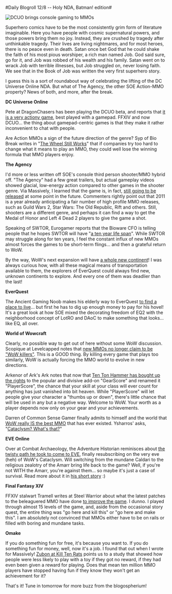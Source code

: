 #Daily Blogroll 12/8 -- Holy NDA, Batman! edition#

![](http://westkarana.com/wp-content/uploads/2010/12/lantern.png "DCUO brings console gaming to MMOs")

Superhero comics have to be the most consistently grim form of literature imaginable. Here you have people with cosmic supernatural powers, and those powers bring them no joy. Instead, they are crushed by tragedy after unthinkable tragedy. Their lives are living nightmares, and for most heroes, there is no peace even in death. Satan once bet God that he could shake the faith of his most pious worshiper, a rich man named Job. God said sure, go for it, and Job was robbed of his wealth and his family. Satan went on to wrack Job with terrible illnesses, but Job struggled on, never losing faith. We see that in the Book of Job was written the very first superhero story.

I guess this is a sort of roundabout way of celebrating the lifting of the DC Universe Online NDA. But what of The Agency, the other SOE Action-MMO property? News of both, and more, after the break.


**DC Universe Online**

Pete at DragonChasers has been playing the DCUO beta, and reports that [it is a very actiony game](http://dragonchasers.com/2010/12/07/dc-universe-online-nda-drops/), best played with a gamepad. FFXIV and now DCUO... the thing about gamepad-centric games is that they make it rather inconvenient to chat with people. 

Are Action MMOs a sign of the future direction of the genre? Syp of Bio Break writes in "[The Wheel Still Works](http://biobreak.wordpress.com/2010/12/07/the-wheel-still-works-gentlemen/)" that if companies try too hard to change what it means to play an MMO, they could well lose the winning formula that MMO players enjoy.

**The Agency**

I'd more or less written off SOE's console third person shooter/MMO hybrid off. "The Agency" had a few great trailers, but actual gameplay videos showed glacial, low-energy action compared to other games in the shooter genre. Via Massively, I learned that the game is, in fact, [still going to be released](http://massively.joystiq.com/2010/12/07/soes-the-agency-delayed-until-late-2011/) at some point in the future. Commenters rightly point out that 2011 is a year already anticipating a fair number of high profile MMO releases, such as Guild Wars 2, Star Wars: The Old Republic, Rift and others. Still, shooters are a different genre, and perhaps it can find a way to get the Medal of Honor and Left 4 Dead 2 players to give the game a shot.

Speaking of SWTOR, Eurogamer reports that the Bioware CFO is telling people that he hopes SWTOR will have "[a ten year life span](http://www.eurogamer.net/articles/2010-12-07-star-wars-tor-is-a-10-year-opportunity)". While SWTOR may struggle along for ten years, I feel the constant influx of new MMOs almost forces the games to be short-term flings... and then a grateful return to WoW. 

By the way, WoW's next expansion will have [a whole new continent](http://www.tomshardware.com/news/world-of-warcraft-cataclysm-MMORPG-greg-street-lich-king,11751.html)! I was always curious how, with all these magical means of transportation available to them, the explorers of EverQuest could always find new, unknown continents to explore. And every one of them was deadlier than the last!

**EverQuest**

The Ancient Gaming Noob makes his elderly way to EverQuest [to find a place to live](http://tagn.wordpress.com/2010/12/07/finding-a-house-in-everquest/)... but first he has to dig up enough money to pay for his hovel! It's a great look at how SOE mixed the decorating freedom of EQ2 with the neighborhood concept of LotRO and DAoC to make something that looks... like EQ, all over.

**World of Wowcraft**

Clearly, no possible way to get out of here without some WoW discussion. Scopique at Levelcapped notes that [new MMOs no longer claim to be "WoW killers"](http://levelcapped.com/2010/12/into-the-wow-gap-or-a-niche-future/). This is a GOOD thing. By killing every game that plays too similarly, WoW is actually forcing the MMO world to evolve in new directions.

Arkenor of Ark's Ark notes that now that [Ten Ton Hammer has bought up the rights](http://www.arksark.org/blog/4311/gearscore-becomes-playerscore/) to the popular and divisive add-on "GearScore" and renamed it "PlayerScore", the chance that your skill at your class will ever count for anything has just vanished into bit heaven. While "PlayerScore" will let people give your character a "thumbs up or down", there's little chance that will be used in any but a negative way. Welcome to WoW. Your worth as a player depends now only on your gear and your achievements.

Darren of Common Sense Gamer finally admits to himself and the world that [WoW really IS the best MMO](http://commonsensegamer.com/?p=2084) that has ever existed. Ysharros' asks, "[Cataclysm? What's that?](http://stylishcorpse.wordpress.com/2010/12/07/catacynicism/)"

**EVE Online**

Over at Combat Archaeology, the Adventure Historian reminisces about [the twisty path he took to come to EVE](http://combat-archaeology.net/2010/12/07/eve-the-life-death-and-life-of-a-gaming-experience/), finally resubscribing on the very eve (heh) of WoW's Cataclysm. Will switching from the mundane Caldari to the religious zealotry of the Amarr bring life back to the game? Well, if you're not WITH the Amarr, you're against them... so maybe it's just a case of survival. Read more about it in [his short story](http://combat-archaeology.net/2010/12/07/the-narrow-world/) :)

**Final Fantasy XIV**

FFXIV stalwart Tramell writes at Steel Warrior about what the latest patches to the beleaguered MMO have done [to improve the game](http://steelharmony.com/archives/1342). I dunno. I played through almost 15 levels of the game, and, aside from the occasional story quest, the entire thing was "go here and kill this" or "go here and make this". I am absolutely not convinced that MMOs either have to be on rails or filled with boring and mundane tasks.

**Omake**

If you do something fun for free, it's because you want to. If you do something fun for money, well, now it's a job. I found that out when I wrote for Massively! [Zubon at Kill Ten Rats](http://www.killtenrats.com/2010/12/07/love-over-gold/) points us to a study that showed how people were less likely to play with a toy if they got no reward, if they had even been given a reward for playing. Does that mean ten million MMO players have stopped having fun if they know they won't get an achievement for it?

That's it! Tune in tomorrow for more buzz from the blogospherium!
